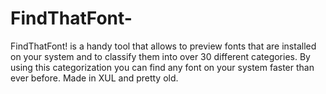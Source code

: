 FindThatFont-
=============

FindThatFont! is a handy tool that allows to preview fonts that are installed on your system and to classify them into over 30 different categories. By using this categorization you can find any font on your system faster than ever before. Made in XUL and pretty old.